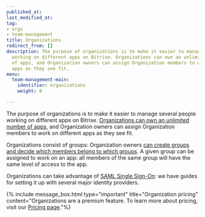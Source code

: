 ```yaml
---
published_at:
last_modified_at:
tag:
- orgs
- team-management
title: Organizations
redirect_from: []
description: The purpose of organizations is to make it easier to manage several people
  working on different apps on Bitrise. Organizations can own an unlimited number
  of apps, and Organization owners can assign Organization members to work on different
  apps as they see fit.
menu:
  team-management-main:
    identifier: organizations
    weight: 8

---
```

The purpose of organizations is to make it easier to manage several people working on different apps on Bitrise. [Organizations can own an unlimited number of apps](/team-management/organizations/managing-apps/), and Organization owners can assign Organization members to work on different apps as they see fit.

Organizations consist of groups: Organization owners [can create groups and decide which members belong to which groups](/team-management/organizations/members-organizations/). A given group can be assigned to work on an app: all members of the same group will have the same level of access to the app.

Organizations can take advantage of [SAML Single Sign-On](/team-management/organizations/saml-sso-in-organizations/): we have guides for setting it up with several major identity providers.

{% include message_box.html type="important" title="Organization pricing" content="Organizations are a premium feature. To learn more about pricing, visit our [Pricing page](https://bitrise.io/pricing/)."%}